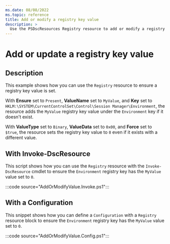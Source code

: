 ```yaml
---
ms.date: 08/08/2022
ms.topic: reference
title: Add or modify a registry key value
description: >
  Use the PSDscResources Registry resource to add or modify a registry key value.
---
```


# Add or update a registry key value

## Description

This example shows how you can use the `Registry` resource to ensure a registry key value is set.

With **Ensure** set to `Present`, **ValueName** set to `MyValue`, and **Key** set to
`HKLM:\SYSTEM\CurrentControlSet\Control\Session Manager\Environment`, the resource adds the
`MyValue` registry key value under the `Environment` key if it doesn't exist.

With **ValueType** set to `Binary`, **ValueData** set to `0x00`, and **Force** set to `$true`, the
resource sets the registry key value to `0` even if it exists with a different value.

## With Invoke-DscResource

This script shows how you can use the `Registry` resource with the `Invoke-DscResource` cmdlet to
ensure the `Environment` registry key has the `MyValue` value set to `0`.

:::code source="AddOrModifyValue.Invoke.ps1":::

## With a Configuration

This snippet shows how you can define a `Configuration` with a `Registry` resource block to ensure
the `Environment` registry key has the `MyValue` value set to `0`.

:::code source="AddOrModifyValue.Config.ps1":::
